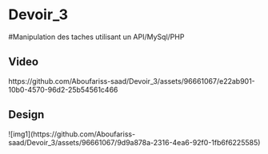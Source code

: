 # Devoir_3
#Manipulation des taches utilisant un API/MySql/PHP


<h2>Video</h2>
https://github.com/Aboufariss-saad/Devoir_3/assets/96661067/e22ab901-10b0-4570-96d2-25b54561c466

<h2>Design</h2>
![img1](https://github.com/Aboufariss-saad/Devoir_3/assets/96661067/9d9a878a-2316-4ea6-92f0-1fb6f6225585)
